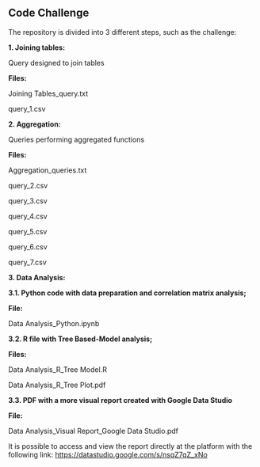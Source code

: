 ## Code Challenge

The repository is divided into 3 different steps, such as the challenge:

<strong> 1. Joining tables: </strong>

Query designed to join tables

<strong> Files: </strong>

Joining Tables_query.txt

query_1.csv


<strong> 2. Aggregation: </strong>

Queries performing aggregated functions

<strong> Files: </strong>

Aggregation_queries.txt

query_2.csv

query_3.csv

query_4.csv

query_5.csv

query_6.csv

query_7.csv


<strong> 3. Data Analysis: </strong>

<strong> 3.1. Python code with data preparation and correlation matrix analysis;

File: </strong> 

Data Analysis_Python.ipynb

<strong> 3.2. R file with Tree Based-Model analysis;

Files: </strong>

Data Analysis_R_Tree Model.R 

Data Analysis_R_Tree Plot.pdf

<strong> 3.3. PDF with a more visual report created with Google Data Studio 

File: </strong>

Data Analysis_Visual Report_Google Data Studio.pdf

It is possible to access and view the report directly at the platform with the following link: https://datastudio.google.com/s/nsqZ7qZ_xNo
